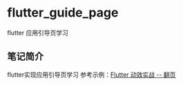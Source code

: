 # flutter_guide_page

flutter 应用引导页学习

## 笔记简介

flutter实现应用引导页学习
参考示例：[Flutter 动效实战 -- 翻页](https://zhuanlan.zhihu.com/p/42374504)

### 